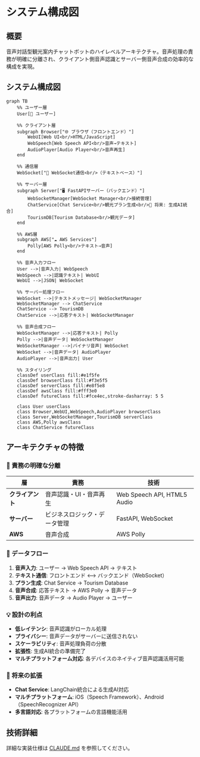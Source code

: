 # システム構成図

## 概要

音声対話型観光案内チャットボットのハイレベルアーキテクチャ。音声処理の責務が明確に分離され、クライアント側音声認識とサーバー側音声合成の効率的な構成を実現。

## システム構成図

```mermaid
graph TB
    %% ユーザー層
    User[👤 ユーザー]
    
    %% クライアント層
    subgraph Browser["🌐 ブラウザ（フロントエンド）"]
        WebUI[Web UI<br/>HTML/JavaScript]
        WebSpeech[Web Speech API<br/>音声→テキスト]
        AudioPlayer[Audio Player<br/>音声再生]
    end
    
    %% 通信層
    WebSocket["🔗 WebSocket通信<br/>（テキストベース）"]
    
    %% サーバー層
    subgraph Server["🖥️ FastAPIサーバー（バックエンド）"]
        WebSocketManager[WebSocket Manager<br/>接続管理]
        ChatService[Chat Service<br/>観光プラン生成<br/>📝 将来: 生成AI統合]
        TourismDB[Tourism Database<br/>観光データ]
    end
    
    %% AWS層
    subgraph AWS["☁️ AWS Services"]
        Polly[AWS Polly<br/>テキスト→音声]
    end
    
    %% 音声入力フロー
    User -->|音声入力| WebSpeech
    WebSpeech -->|認識テキスト| WebUI
    WebUI -->|JSON| WebSocket
    
    %% サーバー処理フロー
    WebSocket -->|テキストメッセージ| WebSocketManager
    WebSocketManager --> ChatService
    ChatService --> TourismDB
    ChatService -->|応答テキスト| WebSocketManager
    
    %% 音声合成フロー
    WebSocketManager -->|応答テキスト| Polly
    Polly -->|音声データ| WebSocketManager
    WebSocketManager -->|バイナリ音声| WebSocket
    WebSocket -->|音声データ| AudioPlayer
    AudioPlayer -->|音声出力| User
    
    %% スタイリング
    classDef userClass fill:#e1f5fe
    classDef browserClass fill:#f3e5f5
    classDef serverClass fill:#e8f5e8
    classDef awsClass fill:#fff3e0
    classDef futureClass fill:#fce4ec,stroke-dasharray: 5 5
    
    class User userClass
    class Browser,WebUI,WebSpeech,AudioPlayer browserClass
    class Server,WebSocketManager,TourismDB serverClass
    class AWS,Polly awsClass
    class ChatService futureClass
```

## アーキテクチャの特徴

### 🎯 責務の明確な分離

| 層 | 責務 | 技術 |
|---|---|---|
| **クライアント** | 音声認識・UI・音声再生 | Web Speech API, HTML5 Audio |
| **サーバー** | ビジネスロジック・データ管理 | FastAPI, WebSocket |
| **AWS** | 音声合成 | AWS Polly |

### 🔄 データフロー

1. **音声入力**: ユーザー → Web Speech API → テキスト
2. **テキスト通信**: フロントエンド ⟷ バックエンド（WebSocket）
3. **プラン生成**: Chat Service → Tourism Database
4. **音声合成**: 応答テキスト → AWS Polly → 音声データ
5. **音声出力**: 音声データ → Audio Player → ユーザー

### 💡 設計の利点

- **低レイテンシ**: 音声認識がローカル処理
- **プライバシー**: 音声データがサーバーに送信されない
- **スケーラビリティ**: 音声処理負荷の分散
- **拡張性**: 生成AI統合の準備完了
- **マルチプラットフォーム対応**: 各デバイスのネイティブ音声認識活用可能

### 🚀 将来の拡張

- **Chat Service**: LangChain統合による生成AI対応
- **マルチプラットフォーム**: iOS（Speech Framework）、Android（SpeechRecognizer API）
- **多言語対応**: 各プラットフォームの言語機能活用

## 技術詳細

詳細な実装仕様は [CLAUDE.md](../CLAUDE.md) を参照してください。
